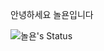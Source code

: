 안녕하세요 놀욘입니다

![놀욘's Status](https://github-readme-stats.vercel.app/api?username=noryonkr&show_icons=true)
